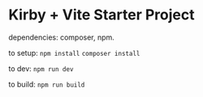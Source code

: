 # Kirby + Vite Starter Project

dependencies: composer, npm.

to setup:
```npm install```
```composer install```

to dev:
```npm run dev```

to build:
```npm run build```